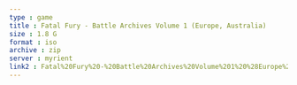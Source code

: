 ```yaml
---
type : game
title : Fatal Fury - Battle Archives Volume 1 (Europe, Australia)
size : 1.8 G
format : iso
archive : zip
server : myrient
link2 : Fatal%20Fury%20-%20Battle%20Archives%20Volume%201%20%28Europe%2C%20Australia%29
---
```

